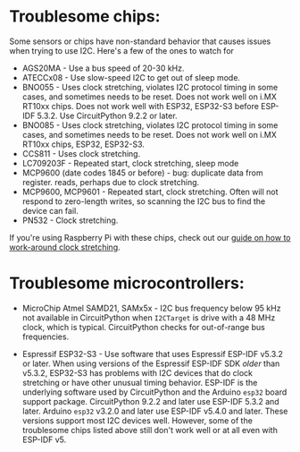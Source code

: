 # Troublesome chips:

Some sensors or chips have non-standard behavior that causes issues when
trying to use I2C. Here's a few of the ones to watch for

- AGS20MA - Use a bus speed of 20-30 kHz.
- ATECCx08 - Use slow-speed I2C to get out of sleep mode.
- BNO055 - Uses clock stretching, violates I2C protocol timing in some cases, and sometimes needs to be reset. Does not work well on i.MX RT10xx chips. Does not work well with ESP32, ESP32-S3 before ESP-IDF 5.3.2. Use CircuitPython 9.2.2 or later.
- BNO085 - Uses clock stretching, violates I2C protocol timing in some cases, and sometimes needs to be reset. Does not work well on i.MX RT10xx chips, ESP32, ESP32-S3.
- CCS811 - Uses clock stretching.
- LC709203F - Repeated start, clock stretching, sleep mode
- MCP9600 (date codes 1845 or before) - bug: duplicate data from register.
  reads, perhaps due to clock stretching.
- MCP9600, MCP9601 - Repeated start, clock stretching. Often will not
  respond to zero-length writes, so scanning the I2C bus to find the
  device can fail.
- PN532 - Clock stretching.

If you're using Raspberry Pi with these chips, check out our
[guide on how to work-around clock stretching](https://learn.adafruit.com/circuitpython-on-raspberrypi-linux/i2c-clock-stretching).

# Troublesome microcontrollers:

- MicroChip Atmel SAMD21, SAMx5x - I2C bus frequency below 95 kHz not available in CircuitPython when `I2CTarget` is drive with a 48 MHz clock,
  which is typical. CircuitPython checks for out-of-range bus frequencies.

- Espressif ESP32-S3 - Use software that uses Espressif ESP-IDF v5.3.2 or later. When using versions of the Espressif ESP-IDF SDK _older_ than v5.3.2, ESP32-S3 has problems with I2C devices that do clock stretching or have other unusual timing behavior. ESP-IDF is the underlying software used by CircuitPython and the Arduino `esp32` board support package. CircuitPython 9.2.2 and later use ESP-IDF 5.3.2 and later. Arduino `esp32` v3.2.0 and later use ESP-IDF v5.4.0 and later. These versions support most I2C devices well. However, some of the troublesome chips listed above still don't work well or at all even with ESP-IDF v5.
